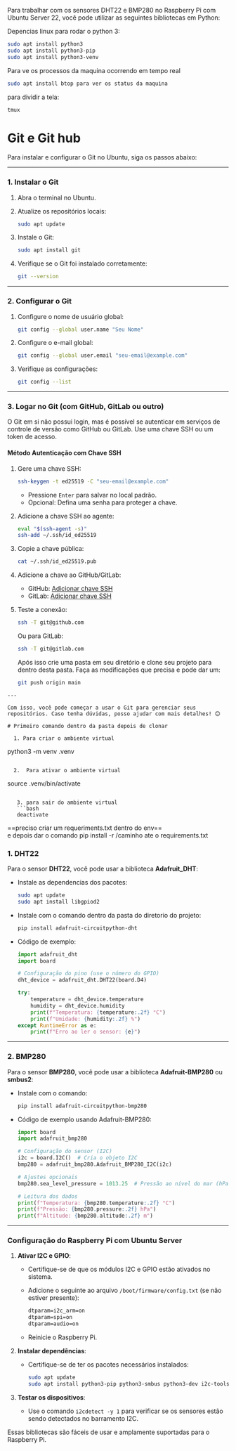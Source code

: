 Para trabalhar com os sensores DHT22 e BMP280 no Raspberry Pi com Ubuntu Server 22, você pode utilizar as seguintes bibliotecas em Python:

Depencias linux para rodar o python 3:

```bash
sudo apt install python3
sudo apt install python3-pip
sudo apt install python3-venv
```

Para ve os processos da maquina ocorrendo em tempo real

```bash
sudo apt install btop para ver os status da maquina
```

para dividir a tela:
```bash
tmux
```

# Git e Git hub

Para instalar e configurar o Git no Ubuntu, siga os passos abaixo:

---

### **1. Instalar o Git**

1. Abra o terminal no Ubuntu.
2. Atualize os repositórios locais:
    
    ```bash
    sudo apt update
    ```
    
3. Instale o Git:
    
    ```bash
    sudo apt install git
    ```
    
4. Verifique se o Git foi instalado corretamente:
    
    ```bash
    git --version
    ```
    

---

### **2. Configurar o Git**

1. Configure o nome de usuário global:
    
    ```bash
    git config --global user.name "Seu Nome"
    ```
    
2. Configure o e-mail global:
    
    ```bash
    git config --global user.email "seu-email@example.com"
    ```
    
3. Verifique as configurações:
    
    ```bash
    git config --list
    ```
    

---

### **3. Logar no Git (com GitHub, GitLab ou outro)**

O Git em si não possui login, mas é possível se autenticar em serviços de controle de versão como GitHub ou GitLab. Use uma chave SSH ou um token de acesso.

#### **Método Autenticação com Chave SSH**

1. Gere uma chave SSH:
    
    ```bash
    ssh-keygen -t ed25519 -C "seu-email@example.com"
    ```
    
    - Pressione `Enter` para salvar no local padrão.
    - Opcional: Defina uma senha para proteger a chave.
2. Adicione a chave SSH ao agente:
    
    ```bash
    eval "$(ssh-agent -s)"
    ssh-add ~/.ssh/id_ed25519
    ```
    
3. Copie a chave pública:
    
    ```bash
    cat ~/.ssh/id_ed25519.pub
    ```
    
4. Adicione a chave ao GitHub/GitLab:
    
    - GitHub: [Adicionar chave SSH](https://github.com/settings/keys)
    - GitLab: [Adicionar chave SSH](https://gitlab.com/-/profile/keys)
5. Teste a conexão:
    
    ```bash
    ssh -T git@github.com
    ```
    
    Ou para GitLab:
    
    ```bash
    ssh -T git@gitlab.com
    ```

	 Após isso crie uma pasta em seu diretório e clone seu projeto para dentro desta pasta. Faça as modificações que precisa e pode dar um:
	 ```bash
	 git push origin main
```
---

Com isso, você pode começar a usar o Git para gerenciar seus repositórios. Caso tenha dúvidas, posso ajudar com mais detalhes! 😊

# Primeiro comando dentro da pasta depois de clonar

  1. Para criar o ambiente virtual
  ```
  python3 -m venv .venv
 ```   

   2.  Para ativar o ambiente virtual 
   ```
   source .venv/bin/activate
```

   3. para sair do ambiente virtual 
   ```bash
   deactivate 
```

   
  ==preciso criar um requeriments.txt dentro do env==    
   e depois dar o comando pip install -r /caminho ate o requirements.txt
### 1. **DHT22**

Para o sensor **DHT22**, você pode usar a biblioteca **Adafruit_DHT**:

- Instale as dependencias dos pacotes:
    
    ```bash
    sudo apt update
	sudo apt install libgpiod2
    ```
    
- Instale com o comando dentro da pasta do diretorio do projeto:
    
    ```bash
    pip install adafruit-circuitpython-dht
    ```
    
- Código de exemplo:
    
    ```python
    import adafruit_dht
	import board
	
	# Configuração do pino (use o número do GPIO)
	dht_device = adafruit_dht.DHT22(board.D4)
	
	try:
	    temperature = dht_device.temperature
	    humidity = dht_device.humidity
	    print(f"Temperatura: {temperature:.2f} °C")
	    print(f"Umidade: {humidity:.2f} %")
	except RuntimeError as e:
	    print(f"Erro ao ler o sensor: {e}")

    ```
    

---

### 2. **BMP280**

Para o sensor **BMP280**, você pode usar a biblioteca **Adafruit-BMP280** ou **smbus2**:

- Instale com o comando:
    
    ```bash
    pip install adafruit-circuitpython-bmp280
    ```
    
- Código de exemplo usando Adafruit-BMP280:
    
    ```python
    import board
    import adafruit_bmp280
    
    # Configuração do sensor (I2C)
    i2c = board.I2C()  # Cria o objeto I2C
    bmp280 = adafruit_bmp280.Adafruit_BMP280_I2C(i2c)
    
    # Ajustes opcionais
    bmp280.sea_level_pressure = 1013.25  # Pressão ao nível do mar (hPa)
    
    # Leitura dos dados
    print(f"Temperatura: {bmp280.temperature:.2f} °C")
    print(f"Pressão: {bmp280.pressure:.2f} hPa")
    print(f"Altitude: {bmp280.altitude:.2f} m")

	
    ```
    

---

### Configuração do Raspberry Pi com Ubuntu Server

1. **Ativar I2C e GPIO**:
    
    - Certifique-se de que os módulos I2C e GPIO estão ativados no sistema.
    - Adicione o seguinte ao arquivo `/boot/firmware/config.txt` (se não estiver presente):
        
        ```txt
        dtparam=i2c_arm=on
        dtparam=spi=on
        dtparam=audio=on
        ```
        
    - Reinicie o Raspberry Pi.
2. **Instalar dependências**:
    
    - Certifique-se de ter os pacotes necessários instalados:
        
        ```bash
        sudo apt update
        sudo apt install python3-pip python3-smbus python3-dev i2c-tools
        ```
        
3. **Testar os dispositivos**:
    
    - Use o comando `i2cdetect -y 1` para verificar se os sensores estão sendo detectados no barramento I2C.

Essas bibliotecas são fáceis de usar e amplamente suportadas para o Raspberry Pi.
